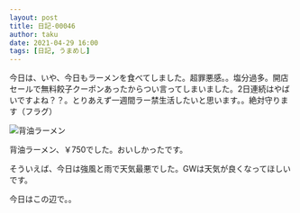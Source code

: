 ```yaml
---
layout: post
title: 日記-00046
author: taku
date: 2021-04-29 16:00
tags: [日記, うまめし]
---
```


今日は、いや、今日もラーメンを食べてしました。超罪悪感。。塩分過多。開店セールで無料餃子クーポンあったからつい言ってしまいました。2日連続はやばいですよね？？。とりあえず一週間ラー禁生活したいと思います。。絶対守ります（フラグ）

![背油ラーメン](https://i.imgur.com/PH9q5Em.jpg)

背油ラーメン、￥750でした。おいしかったです。

そういえば、今日は強風と雨で天気最悪でした。GWは天気が良くなってほしいです。

今日はこの辺で。。